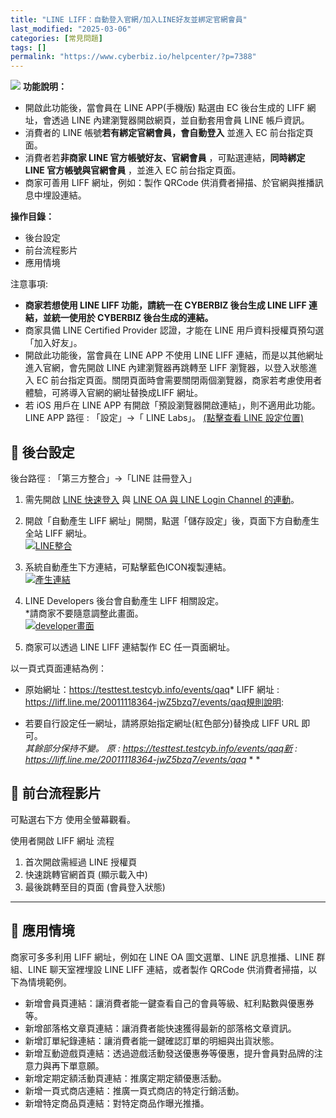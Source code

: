 ```yaml
---
title: "LINE LIFF：自動登入官網/加入LINE好友並綁定官網會員"
last_modified: "2025-03-06"
categories: [常見問題]
tags: []
permalink: "https://www.cyberbiz.io/helpcenter/?p=7388"
---
```


![](https://www.cyberbiz.io/helpcenter/wp-content/uploads/PLUS版3.png)
**功能說明：**  

* 開啟此功能後，當會員在 LINE APP(手機版) 點選由 EC 後台生成的 LIFF 網址，會透過 LINE 內建瀏覽器開啟網頁，並自動套用會員 LINE 帳戶資訊。
* 消費者的 LINE 帳號**若有綁定官網會員，會自動登入** 並進入 EC 前台指定頁面。
* 消費者若**非商家 LINE 官方帳號好友、官網會員** ，可點選連結，**同時綁定 LINE 官方帳號與官網會員** ，並進入 EC 前台指定頁面。
* 商家可善用 LIFF 網址，例如：製作 QRCode 供消費者掃描、於官網與推播訊息中埋設連結。

**操作目錄：**

* 後台設定
* 前台流程影片
* 應用情境

注意事項:  

* **商家若想使用 LINE LIFF 功能，請統一在 CYBERBIZ 後台生成 LINE LIFF 連結，並統一使用於 CYBERBIZ 後台生成的連結。**
* 商家具備 LINE Certified Provider 認證，才能在 LINE 用戶資料授權頁預勾選「加入好友」。
* 開啟此功能後，當會員在 LINE APP 不使用 LINE LIFF 連結，而是以其他網址進入官網，會先開啟 LINE 內建瀏覽器再跳轉至 LIFF 瀏覽器，以登入狀態進入 EC 前台指定頁面。關閉頁面時會需要關閉兩個瀏覽器，商家若考慮使用者體驗，可將導入官網的網址替換成LIFF 網址。
* 若 iOS 用戶在 LINE APP 有開啟「預設瀏覽器開啟連結」，則不適用此功能。  
LINE APP 路徑 : 「設定」→「 LINE Labs」。 [(點擊查看 LINE
設定位置)](https://www.cyberbiz.io/support/wp-content/uploads/LINE-快速登入-LIFF會員自動登入04.jpeg)

## 📌 後台設定


後台路徑 :  「第三方整合」→「LINE 註冊登入」  


1. 需先開啟 [LINE 快速登入](https://www.cyberbiz.io/helpcenter/?p=865) 與 [LINE OA 與 LINE Login Channel 的連動](https://www.cyberbiz.io/helpcenter/?p=865#lineoa)。


2. 開啟「自動產生 LIFF 網址」開關，點選「儲存設定」後，頁面下方自動產生全站 LIFF 網址。  
[![LINE整合](https://www.cyberbiz.io/support/wp-content/uploads/LINE-快速登入-LIFF會員自動登入01.png)](https://www.cyberbiz.io/support/wp-content/uploads/LINE-快速登入-LIFF會員自動登入01.png)



3. 系統自動產生下方連結，可點擊藍色ICON複製連結。  
[![產生連結](https://www.cyberbiz.io/support/wp-content/uploads/LINE-快速登入-LIFF會員自動登入02.png)](https://www.cyberbiz.io/support/wp-content/uploads/LINE-快速登入-LIFF會員自動登入02.png)



4. LINE Developers 後台會自動產生 LIFF 相關設定。  
*請商家不要隨意調整此畫面。  
[![developer畫面](https://www.cyberbiz.io/support/wp-content/uploads/LINE-快速登入-LIFF會員自動登入03.png)](https://www.cyberbiz.io/support/wp-content/uploads/LINE-快速登入-LIFF會員自動登入03.png)



5. 商家可以透過 LINE LIFF 連結製作 EC 任一頁面網址。   

以一頁式頁面連結為例：

* 原始網址：https://testtest.testcyb.info/events/qaq* LIFF 網址 : https://liff.line.me/20011118364-jwZ5bzq7/events/qaq規則說明:  

* 若要自行設定任一網址，請將原始指定網址(紅色部分)替換成 LIFF URL 即可。   
*其餘部分保持不變。
原 : https://testtest.testcyb.info/events/qaq新 : https://liff.line.me/20011118364-jwZ5bzq7/events/qaq* * *

## 📌 前台流程影片



可點選右下方 使用全螢幕觀看。


使用者開啟 LIFF 網址 流程

1. 首次開啟需經過 LINE 授權頁
2. 快速跳轉官網首頁 (顯示載入中)
3. 最後跳轉至目的頁面 (會員登入狀態)

* * *

## 📌 應用情境


商家可多多利用 LIFF 網址，例如在 LINE OA 圖文選單、LINE 訊息推播、LINE 群組、LINE 聊天室裡埋設 LINE LIFF
連結，或者製作 QRCode 供消費者掃描，以下為情境範例。  


* 新增會員頁連結：讓消費者能一鍵查看自己的會員等級、紅利點數與優惠券等。
* 新增部落格文章頁連結：讓消費者能快速獲得最新的部落格文章資訊。
* 新增訂單紀錄連結：讓消費者能一鍵確認訂單的明細與出貨狀態。
* 新增互動遊戲頁連結：透過遊戲活動發送優惠券等優惠，提升會員對品牌的注意力與再下單意願。
* 新增定期定額活動頁連結：推廣定期定額優惠活動。
* 新增一頁式商店連結：推廣一頁式商店的特定行銷活動。
* 新增特定商品頁連結：對特定商品作曝光推播。

